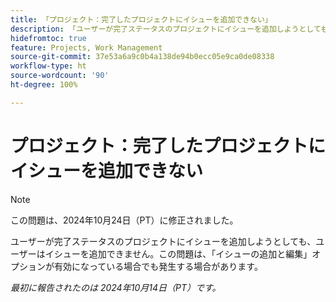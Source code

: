 ```yaml
---
title: 「プロジェクト：完了したプロジェクトにイシューを追加できない」
description: 「ユーザーが完了ステータスのプロジェクトにイシューを追加しようとしても、ユーザーはイシューを追加できません。この問題は、「イシューの追加と編集」オプションが有効になっている場合でも発生する場合があります。」
hidefromtoc: true
feature: Projects, Work Management
source-git-commit: 37e53a6a9c0b4a138de94b0ecc05e9ca0de08338
workflow-type: ht
source-wordcount: '90'
ht-degree: 100%

---
```



# プロジェクト：完了したプロジェクトにイシューを追加できない

>[!NOTE]
>
>この問題は、2024年10月24日（PT）に修正されました。

ユーザーが完了ステータスのプロジェクトにイシューを追加しようとしても、ユーザーはイシューを追加できません。この問題は、「イシューの追加と編集」オプションが有効になっている場合でも発生する場合があります。

_最初に報告されたのは 2024年10月14日（PT）です。_
